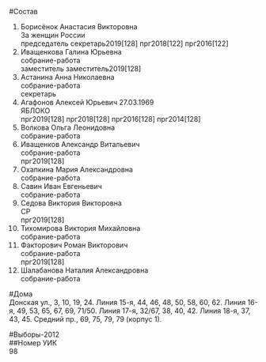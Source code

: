 #Состав  
1. Борисёнок Анастасия Викторовна  
    За женщин России  
    председатель секретарь2019[128] прг2018[122] прг2016[122]  
2. Иващенкова Галина Юрьевна  
    собрание-работа  
    заместитель заместитель2019[128]  
3. Астанина Анна Николаевна  
    собрание-работа  
    секретарь  
4. Агафонов Алексей Юрьевич 27.03.1969  
    ЯБЛОКО  
    прг2019[128] прг2018[128] прг2016[128] прг2014[128]  
5. Волкова Ольга Леонидовна  
    собрание-работа  
6. Иващенков Александр Витальевич  
    собрание-работа  
    прг2019[128]  
7. Охапкина Мария Александровна  
    собрание-работа  
8. Савин Иван Евгеньевич  
    собрание-работа  
9. Седова Виктория Викторовна  
    СР  
    прг2019[128]  
10. Тихомирова Виктория Михайловна  
    собрание-работа  
11. Факторович Роман Викторович  
    собрание-работа  
    прг2019[128]  
12. Шалабанова Наталия Александровна  
    собрание-работа  
  
#Дома  
Донская ул.,     3, 10, 19, 24. Линия 15-я,     44, 46, 48, 50, 58, 60, 62. Линия 16-я,     49, 53, 65, 67, 69, 71/50. Линия 17-я,     32/67, 38, 40, 42. Линия 18-я,     37, 43, 45. Средний пр.,     69, 75, 79, 79 (корпус 1).  
  
#Выборы-2012  
##Номер УИК  
98  
